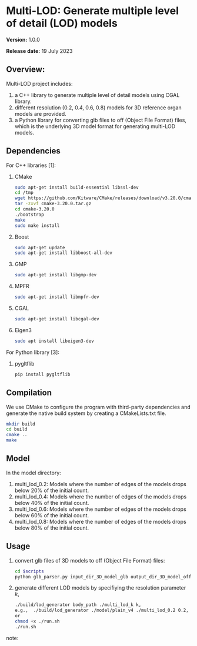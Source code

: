 # Multi-LOD: Generate multiple level of detail (LOD) models
**Version:** 1.0.0

**Release date:** 19 July 2023

## Overview:

Multi-LOD project includes: 
1. a C++ library to generate multiple level of detail models using CGAL library.  
2. different resolution (0.2, 0.4, 0.6, 0.8) models for 3D reference organ models are provided.
3. a Python library for converting glb files to off (Object File Format) files, which is the underlying 3D model format for generating multi-LOD models. 

## Dependencies
For C++ libraries [1]:
1. CMake
    ```bash
    sudo apt-get install build-essential libssl-dev
    cd /tmp
    wget https://github.com/Kitware/CMake/releases/download/v3.20.0/cmake-3.20.0.tar.gz
    tar -zxvf cmake-3.20.0.tar.gz
    cd cmake-3.20.0
    ./bootstrap
    make
    sudo make install
    ```
2. Boost
    ```bash
    sudo apt-get update
    sudo apt-get install libboost-all-dev
    ```
3. GMP
    ```bash
    sudo apt-get install libgmp-dev
    ```
4. MPFR
    ```bash
    sudo apt-get install libmpfr-dev
    ```
3. CGAL
    ```bash
    sudo apt-get install libcgal-dev
    ```
4. Eigen3
    ```bash
    sudo apt install libeigen3-dev
    ```

For Python library [3]:
1. pygltflib
    ```bash
    pip install pygltflib
    ```
## Compilation

We use CMake to configure the program with third-party dependencies and generate the native build system by creating a CMakeLists.txt file.
```bash
mkdir build
cd build
cmake ..
make
```
## Model
In the model directory:

1. multi_lod_0.2: Models where the number of edges of the models drops below 20% of the initial count. 
2. multi_lod_0.4: Models where the number of edges of the models drops below 40% of the initial count. 
3. multi_lod_0.6: Models where the number of edges of the models drops below 60% of the initial count. 
4. multi_lod_0.8: Models where the number of edges of the models drops below 80% of the initial count.

## Usage
1. convert glb files of 3D models to off (Object File Format) files:
    ```bash
    cd $scripts
    python glb_parser.py input_dir_3D_model_glb output_dir_3D_model_off
    ```
2. generate different LOD models by specifiying the resolution parameter $k$,
   ```bash
   ./build/lod_generator body_path ./multi_lod_k k,
   e.g.,  ./build/lod_generator ./model/plain_v4 ./multi_lod_0.2 0.2,
   or
   chmod +x ./run.sh
   ./run.sh
   ```
note: 
   
   
